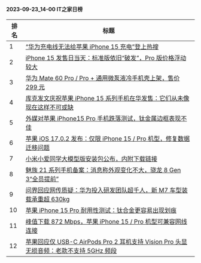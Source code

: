 #### 2023-09-23_14-00  IT之家日榜

| 排名 | 标题|
| --- | ---|
| 1 | [“华为充电线无法给苹果 iPhone 15 充电”登上热搜](https://www.ithome.com/0/721/056.htm) |
| 2 | [iPhone 15 发售日当天：标准版依旧“破发”，Pro 版价格浮动较大](https://www.ithome.com/0/720/947.htm) |
| 3 | [华为 Mate 60 Pro / Pro + 通用微泵液冷手机壳上架，售价 299 元](https://www.ithome.com/0/721/032.htm) |
| 4 | [库克发文庆祝苹果 iPhone 15 系列手机在华发售：它们从未像现在这样不可或缺](https://www.ithome.com/0/721/085.htm) |
| 5 | [外媒对苹果 iPhone15 Pro 手机跌落测试，钛金属边框表现不佳](https://www.ithome.com/0/721/065.htm) |
| 6 | [苹果 iOS 17.0.2 发布：仅限 iPhone 15 / Pro 机型，修复数据迁移问题](https://www.ithome.com/0/721/093.htm) |
| 7 | [小米小爱同学大模型版安装包公布，内附下载链接](https://www.ithome.com/0/721/068.htm) |
| 8 | [魅族 21 系列手机备案：消息称外观变化不大，骁龙 8 Gen 3“全员提前”](https://www.ithome.com/0/721/076.htm) |
| 9 | [问界回应网传质疑：华为投入研发团队超千人，新 M7 车型装载承重超 630kg](https://www.ithome.com/0/720/976.htm) |
| 10 | [苹果 iPhone 15 Pro 耐用性测试：钛合金更容易出现划痕](https://www.ithome.com/0/721/106.htm) |
| 11 | [峰值下载 872 Mbps，苹果 iPhone 15 / Pro 机型可兼容网线连接](https://www.ithome.com/0/721/095.htm) |
| 12 | [苹果回应仅 USB-C AirPods Pro 2 耳机支持 Vision Pro 头显无损音频：老款不支持 5GHz 频段](https://www.ithome.com/0/721/087.htm) |
